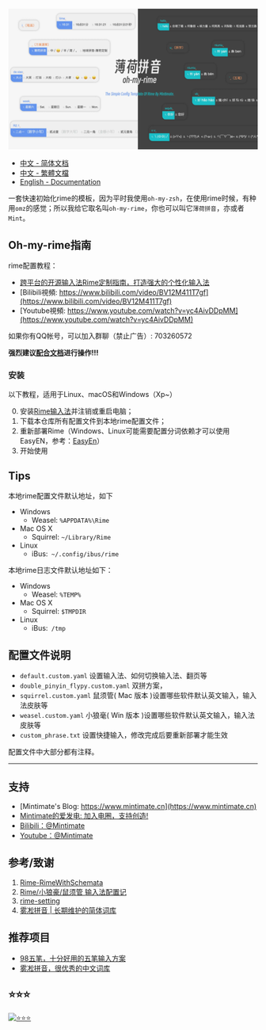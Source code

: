 
![样式](demo.webp)

- [中文 - 简体文档](README.md)
- [中文 - 繁體文檔](README_zh-CHT.md)
- [English - Documentation](README_en.md)

一套快速初始化rime的模板，因为平时我使用`oh-my-zsh`，在使用rime时候，有种用`omz`的感觉；所以我给它取名叫`oh-my-rime`，你也可以叫它`薄荷拼音`，亦或者`Mint`。

## Oh-my-rime指南

rime配置教程：
- [跨平台的开源输入法Rime定制指南，打造强大的个性化输入法](https://www.mintimate.cn/2023/03/18/rimeQuickInit)
- [Bilibili視頻: https://www.bilibili.com/video/BV12M411T7gf](https://www.bilibili.com/video/BV12M411T7gf)
- [Youtube視頻: https://www.youtube.com/watch?v=yc4AivDDpMM](https://www.youtube.com/watch?v=yc4AivDDpMM)

如果你有QQ帐号，可以加入群聊（禁止广告）: 703260572

**强烈建议[配合文档](https://www.mintimate.cc)进行操作!!!**

### 安装

以下教程，适用于Linux、macOS和Windows（Xp~）

0. 安装[Rime输入法](https://rime.im/)并注销或重启电脑；
1. 下载本仓库所有配置文件到本地rime配置文件；
2. 重新部署Rime（Windows、Linux可能需要配置分词依赖才可以使用EasyEN，参考：[EasyEn](https://github.com/BlindingDark/rime-easy-en)）
3. 开始使用

## Tips
本地rime配置文件默认地址，如下

- Windows
  - Weasel: `%APPDATA%\Rime`
- Mac OS X
  - Squirrel: `~/Library/Rime`
- Linux
  - iBus:` ~/.config/ibus/rime`
  
本地rime日志文件默认地址如下：
- Windows
  - Weasel: `%TEMP%`
- Mac OS X
  - Squirrel: `$TMPDIR`
- Linux
  - iBus:` /tmp`



## 配置文件说明

- `default.custom.yaml` 设置输入法、如何切换输入法、翻页等
- `double_pinyin_flypy.custom.yaml` 双拼方案，
- `squirrel.custom.yaml` 鼠须管( Mac 版本 )设置哪些软件默认英文输入，输入法皮肤等
- `weasel.custom.yaml` 小狼毫( Win 版本 )设置哪些软件默认英文输入，输入法皮肤等
- `custom_phrase.txt` 设置快捷输入，修改完成后要重新部署才能生效

配置文件中大部分都有注释。

------

## 支持

- [Mintimate's Blog: https://www.mintimate.cn](https://www.mintimate.cn)
- [Mintimate的爱发电: 加入电圈，支持创造!](https://afdian.net/a/mintimate)
- [Bilibili：@Mintimate](https://space.bilibili.com/355567627)
- [Youtube：@Mintimate](https://www.youtube.com/channel/UCI7LLdUGNzkcKOE7grAqCoA)

## 参考/致谢

1. [Rime-RimeWithSchemata](https://github.com/rime/home/wiki/RimeWithSchemata)
2. [Rime/小狼豪/鼠须管 输入法配置记](https://chenhe.me/post/oh-my-rime)
3. [rime-setting](https://github.com/Iorest/rime-setting)
4. [雾凇拼音 | 长期维护的简体词库](https://github.com/iDvel/rime-ice)

## 推荐项目
- [98五笔，十分好用的五笔输入方案](http://www.98wubi.com/)
- [雾凇拼音，很优秀的中文词库](https://github.com/iDvel/rime-ice)


## ⭐⭐⭐

[![⭐⭐⭐](https://starchart.cc/Mintimate/oh-my-rime.svg)](https://starchart.cc/Mintimate/oh-my-rime)
